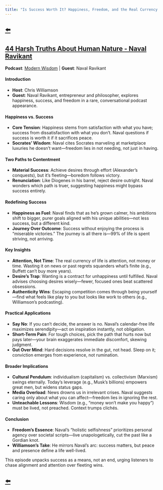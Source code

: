 ```yaml
---
title: "Is Success Worth It? Happiness, Freedom, and the Real Currency of Life"
---
```


## [⬅️](/)

## [44 Harsh Truths About Human Nature - Naval Ravikant](https://www.youtube.com/watch?v=KyfUysrNaco)

**Podcast**: [Modern Wisdom](https://www.youtube.com/playlist?list=PLkL7BvJXiqSQu3i72hSrG4vUkDuaneHuB) | **Guest**: Naval Ravikant

#### **Introduction**
- **Host**: Chris Williamson
- **Guest**: Naval Ravikant, entrepreneur and philosopher, explores happiness, success, and freedom in a rare, conversational podcast appearance.

#### **Happiness vs. Success**
- **Core Tension**: Happiness stems from satisfaction with what you have; success from dissatisfaction with what you don’t. Naval questions if success is worth it if it sacrifices peace.
- **Socrates’ Wisdom**: Naval cites Socrates marveling at marketplace luxuries he doesn’t want—freedom lies in not needing, not just in having.

#### **Two Paths to Contentment**
- **Material Success**: Achieve desires through effort (Alexander’s conquests), but it’s fleeting—boredom follows victory.
- **Renunciation**: Like Diogenes in his barrel, reject desire outright. Naval wonders which path is truer, suggesting happiness might bypass success entirely.

#### **Redefining Success**
- **Happiness as Fuel**: Naval finds that as he’s grown calmer, his ambitions shift to bigger, purer goals aligned with his unique abilities—not less success, but a different kind.
- **Journey Over Outcome**: Success without enjoying the process is “miserable victories.” The journey is all there is—99% of life is spent striving, not arriving.

#### **Key Insights**
- **Attention, Not Time**: The real currency of life is attention, not money or time. Wasting it on news or past regrets squanders what’s finite (e.g., Buffett can’t buy more years).
- **Desire’s Trap**: Wanting is a contract for unhappiness until fulfilled. Naval advises choosing desires wisely—fewer, focused ones beat scattered obsessions.
- **Authenticity Wins**: Escaping competition comes through being yourself—find what feels like play to you but looks like work to others (e.g., Williamson’s podcasting).

#### **Practical Applications**
- **Say No**: If you can’t decide, the answer is no. Naval’s calendar-free life maximizes serendipity—act on inspiration instantly, not obligation.
- **Short-Term Pain**: For tough choices, pick the path that hurts now but pays later—your brain exaggerates immediate discomfort, skewing judgment.
- **Gut Over Mind**: Hard decisions resolve in the gut, not head. Sleep on it; conviction emerges from experience, not rumination.

#### **Broader Implications**
- **Cultural Pendulum**: individualism (capitalism) vs. collectivism (Marxism) swings eternally. Today’s leverage (e.g., Musk’s billions) empowers great men, but widens status gaps.
- **Media Overload**: News drowns us in irrelevant crises. Naval suggests caring only about what you can affect—freedom lies in ignoring the rest.
- **Unteachable Lessons**: Wisdom (e.g., “money won’t make you happy”) must be lived, not preached. Context trumps clichés.

#### **Conclusion**
- **Freedom’s Essence**: Naval’s “holistic selfishness” prioritizes personal agency over societal scripts—live unapologetically, cut the past like a Gordian knot.
- **Williamson’s Take**: He mirrors Naval’s arc: success matters, but peace and presence define a life well-lived.

This episode unpacks success as a means, not an end, urging listeners to chase alignment and attention over fleeting wins.

## [⬅️](/)